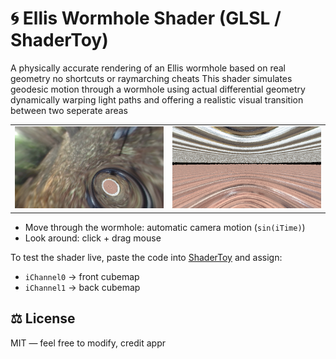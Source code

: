 # 🌀 Ellis Wormhole Shader (GLSL / ShaderToy)

A physically accurate rendering of an Ellis wormhole based on real geometry no shortcuts or raymarching cheats
This shader simulates geodesic motion through a wormhole using actual differential geometry dynamically warping light paths and offering a realistic visual transition between two seperate areas

<table>
  <tr>
    <td><img src="Screenshot 2025-07-22 004021.png" width="400"/></td>
    <td><img src="Screenshot 2025-07-22 004028.png" width="400"/></td>
  </tr>
</table>

- Move through the wormhole: automatic camera motion (`sin(iTime)`)
- Look around: click + drag mouse

To test the shader live, paste the code into [ShaderToy](https://www.shadertoy.com/new) and assign:
- `iChannel0` → front cubemap
- `iChannel1` → back cubemap

## ⚖️ License

MIT — feel free to modify, credit appr
